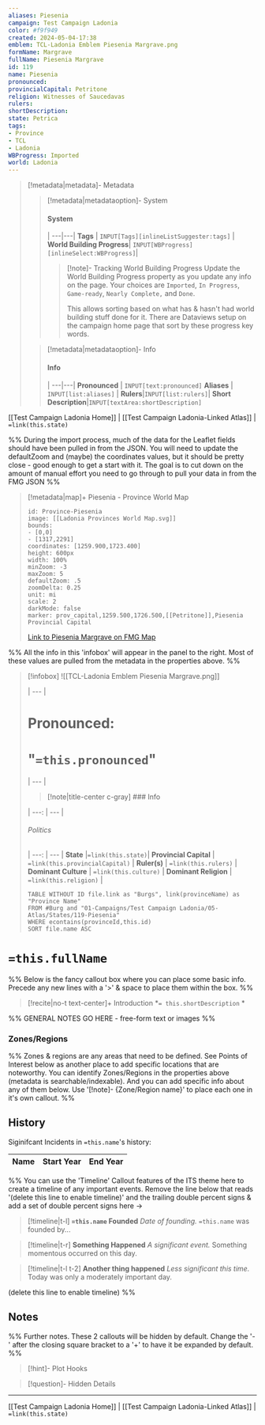 ```yaml
---
aliases: Piesenia
campaign: Test Campaign Ladonia
color: #f9f949
created: 2024-05-04-17:38
emblem: TCL-Ladonia Emblem Piesenia Margrave.png
formName: Margrave
fullName: Piesenia Margrave
id: 119
name: Piesenia
pronounced:
provincialCapital: Petritone
religion: Witnesses of Saucedavas
rulers:
shortDescription:
state: Petrica
tags:
- Province
- TCL
- Ladonia
WBProgress: Imported
world: Ladonia
---
```


> [!metadata|metadata]- Metadata 
>> [!metadata|metadataoption]- System
>> #### System
>>  |
>> ---|---|
>> **Tags** | `INPUT[Tags][inlineListSuggester:tags]` |
>> **World Building Progress**| `INPUT[WBProgress][inlineSelect:WBProgress]`|
>>> [!note]- Tracking World Building Progress
>>> Update the World Building Progress property as you update any info on the page. Your choices are `Imported`, `In Progress`, `Game-ready`, `Nearly Complete,` and `Done`. 
>>> 
>>> This allows sorting based on what has & hasn't had world building stuff done for it. There are Dataviews setup on the campaign home page that sort by these progress key words.
> 
>> [!metadata|metadataoption]- Info
>> #### Info
>>  |
>> ---|---|
> **Pronounced** |  `INPUT[text:pronounced]`
> **Aliases** | `INPUT[list:aliases]` |
> **Rulers**|`INPUT[list:rulers]`|
> **Short Description**|`INPUT[textArea:shortDescription]`

[[Test Campaign Ladonia Home]] | [[Test Campaign Ladonia-Linked Atlas]] | `=link(this.state)`

%% During the import process, much of the data for the Leaflet fields should have been pulled in from the JSON. You will need to update the defaultZoom and (maybe) the coordinates values, but it should be pretty close - good enough to get a start with it. The goal is to cut down on the amount of manual effort you need to go through to pull your data in from the FMG JSON %% 

> [!metadata|map]+ Piesenia - Province World Map
> ```leaflet
> id: Province-Piesenia
> image: [[Ladonia Provinces World Map.svg]]
> bounds: 
> - [0,0]
> - [1317,2291]
> coordinates: [1259.900,1723.400]
> height: 600px
> width: 100%
> minZoom: -3
> maxZoom: 5
> defaultZoom: .5
> zoomDelta: 0.25
> unit: mi
> scale: 2
> darkMode: false
> marker: prov_capital,1259.500,1726.500,[[Petritone]],Piesenia Provincial Capital
> ```
>  [Link to Piesenia Margrave on FMG Map](https://azgaar.github.io/Fantasy-Map-Generator/?maplink=https://dl.dropboxusercontent.com/scl/fi/s1ildj50q943p20hgqsvz/Ladonia-2024-04-13-18-07.map?rlkey=tt7j7x4gqbhxu043p5q2f2ucx&dl=0&scale=3&x=1723.4&y=57.1)


%% All the info in this 'infobox' will appear in the panel to the right. Most of these values are pulled from the metadata in the properties above. %%

> [!infobox]
> ![[TCL-Ladonia Emblem Piesenia Margrave.png]]
>
>  |
>  --- |
> 
>  # **Pronounced:**
>  # "`=this.pronounced`"
> 
>  |
>  --- |
>  
>> [!note|title-center c-gray] ### Info
> 
>  |
>  ---: | --- |
>  
> ###### Politics
>  |
> ---: | --- |
> **State** |`=link(this.state)`|
> **Provincial Capital** | `=link(this.provincialCapital)` |
> **Ruler(s)** | `=link(this.rulers)` |
> **Dominant Culture** | `=link(this.culture)` |
> **Dominant Religion** | `=link(this.religion)` |
>
> ```dataview
> TABLE WITHOUT ID file.link as "Burgs", link(provinceName) as "Province Name"
> FROM #Burg and "01-Campaigns/Test Campaign Ladonia/05-Atlas/States/119-Piesenia"
> WHERE econtains(provinceId,this.id)
> SORT file.name ASC
> ```

# **`=this.fullName`**

%% Below is the fancy callout box where you can place some basic info. Precede any new lines with a '>' & space to place them within the box. %%
> [!recite|no-t text-center]+ Introduction
> *`= this.shortDescription` *

%% GENERAL NOTES GO HERE - free-form text or images %%

### Zones/Regions

%% Zones & regions are any areas that need to be defined. See Points of Interest below as another place to add specific locations that are noteworthy. You can identify Zones/Regions in the properties above (metadata is searchable/indexable). And you can add specific info about any of them below. Use '[!note]- {Zone/Region name}' to place each one in it's own callout. %%

## History
Siginifcant Incidents in `=this.name`'s history:

| Name | Start Year | End Year |
| ---- | ---------- | -------- |

%% You can use the 'Timeline' Callout features of the ITS theme here to create a timeline of any important events. Remove the line below that reads '(delete this line to enable timeline)' and the trailing double percent signs & add a set of double percent signs here ->

> [!timeline|t-l] **`=this.name` Founded** _Date of founding._
> `=this.name` was founded by...

> [!timeline|t-r] **Something Happened** *A significant event.*
> Something momentous occurred on this day.

> [!timeline|t-l t-2] **Another thing happened** *Less significant this time.*
> Today was only a moderately important day.

(delete this line to enable timeline) %%

## Notes

%% Further notes. These 2 callouts will be hidden by default. Change the '-' after the closing square bracket to a '+' to have it be expanded by default. %%

> [!hint]- Plot Hooks
> 

> [!question]- Hidden Details
>

---

[[Test Campaign Ladonia Home]] | [[Test Campaign Ladonia-Linked Atlas]] | `=link(this.state)`


